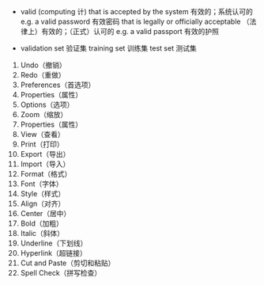 - valid
(computing 计) that is accepted by the system 有效的；系统认可的
e.g.
a valid password 有效密码
that is legally or officially acceptable （法律上）有效的；（正式）认可的
e.g.
a valid passport 有效的护照

- validation set 验证集
training set 训练集
test set 测试集

1. Undo（撤销）
2. Redo（重做）
3. Preferences（首选项）
4. Properties（属性）
1.  Options（选项）
1.  Zoom（缩放）
2.  Properties（属性）
2.  View（查看）
4.  Print（打印）
5.  Export（导出）
6.  Import（导入）
7.  Format（格式）
8.  Font（字体）
9.  Style（样式）
10.  Align（对齐）
11.  Center（居中）
12.  Bold（加粗）
13.  Italic（斜体）
14.  Underline（下划线）
15.  Hyperlink（超链接）
16.  Cut and Paste（剪切和粘贴）
17.  Spell Check（拼写检查）





